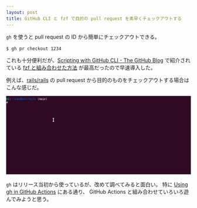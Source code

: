 ```yaml
---
layout: post
title: GitHub CLI と fzf で目的の pull request を素早くチェックアウトする
---
```


`gh` を使うと pull request の ID から簡単にチェックアウトできる。

```
$ gh pr checkout 1234
```

これも十分便利だが、[Scripting with GitHub CLI - The GitHub Blog](https://github.blog/2021-03-11-scripting-with-github-cli/) で紹介されている 
[fzf と組み合わせた方法](https://github.blog/2021-03-11-scripting-with-github-cli/#combine-gh-with-other-tools) が最高だったので早速導入した。

例えば、[rails/rails](https://github.com/rails/rails/pulls) の pull request から目的のものをチェックアウトする場合はこんな感じだ。

![](/images/2021-04-10-checkout-pr-using-gh-with-fzf.gif)

`gh` はリリース当初から使っているが、改めて調べてみると面白い。
特に [Using gh in GitHub Actions](https://github.blog/2021-03-11-scripting-with-github-cli/#using-gh-in-github-actions) にある通り、
GitHub Actions と組み合わせていろいろ遊んでみようと思う。
